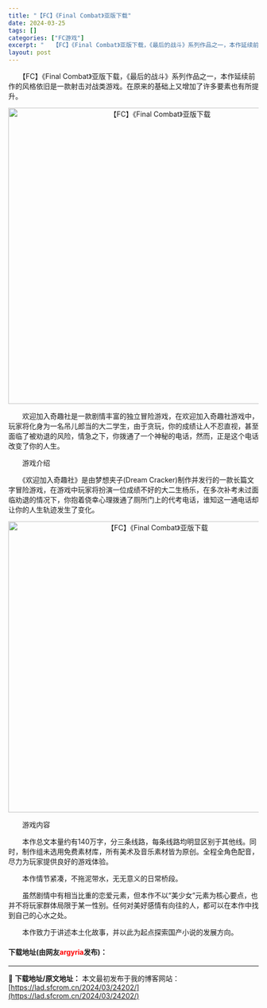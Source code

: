```yaml
---
title: "【FC】《Final Combat》亚版下载"
date: 2024-03-25
tags: []
categories: ["FC游戏"]
excerpt: "　　【FC】《Final Combat》亚版下载，《最后的战斗》系列作品之一，本作延续前作的风格依旧是一款射击对战类游戏。在原来的基础上又增加了许多要素也有所提升。 　　欢迎加入奇趣社是一款剧情丰富的独立冒险游戏，在欢迎加入奇趣社游戏中，玩家将化身为一名吊儿郎当的大二学生，由于贪玩，你的成绩让人不忍&hellip;"
layout: post
---
```


 <p>　　【FC】《Final Combat》亚版下载，《最后的战斗》系列作品之一，本作延续前作的风格依旧是一款射击对战类游戏。在原来的基础上又增加了许多要素也有所提升。</p> <p align="center"><img align="" border="0" src="https://lad.sfcrom.cn/wp-content/uploads/2024/03/20240325_660190dc1b0b4.png" width="595" alt="【FC】《Final Combat》亚版下载" /></p> <p>　　欢迎加入奇趣社是一款剧情丰富的独立冒险游戏，在欢迎加入奇趣社游戏中，玩家将化身为一名吊儿郎当的大二学生，由于贪玩，你的成绩让人不忍直视，甚至面临了被劝退的风险，情急之下，你拨通了一个神秘的电话，然而，正是这个电话改变了你的人生。</p> <p>　　游戏介绍</p> <p>　　《欢迎加入奇趣社》是由梦想夹子(Dream Cracker)制作并发行的一款长篇文字冒险游戏，在游戏中玩家将扮演一位成绩不好的大二生杨乐，在多次补考未过面临劝退的情况下，你抱着侥幸心理拨通了厕所门上的代考电话，谁知这一通电话却让你的人生轨迹发生了变化。</p> <p align="center"><img align="" border="0" src="https://lad.sfcrom.cn/wp-content/uploads/2024/03/20240325_660190dd725cb.png" width="585" alt="【FC】《Final Combat》亚版下载" /></p> <p>　　游戏内容</p> <p>　　本作总文本量约有140万字，分三条线路，每条线路均明显区别于其他线。同时，制作组未选用免费素材库，所有美术及音乐素材皆为原创。全程全角色配音，尽力为玩家提供良好的游戏体验。</p> <p>　　本作情节紧凑，不拖泥带水，无无意义的日常桥段。</p> <p>　　虽然剧情中有相当比重的恋爱元素，但本作不以&ldquo;美少女&rdquo;元素为核心要点，也并不将玩家群体局限于某一性别。任何对美好感情有向往的人，都可以在本作中找到自己的心水之处。</p> <p>　　本作致力于讲述本土化故事，并以此为起点探索国产小说的发展方向。</p> <p><h4>下载地址(由网友<font color="red">argyria</font>发布)：</h4></p> 

---
📖 **下载地址/原文地址：** 本文最初发布于我的博客网站：[https://lad.sfcrom.cn/2024/03/24202/](https://lad.sfcrom.cn/2024/03/24202/)
